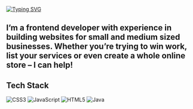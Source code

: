 [![Typing SVG](https://readme-typing-svg.demolab.com?font=Fira+Code&weight=700&size=25&duration=4000&pause=1000&color=9B27F7&center=true&multiline=true&width=435&height=80&lines=Hey+%F0%9F%91%8B+I'm+Sunil+;I'm+Frontend+Developer)](https://git.io/typing-svg)

<h2>I’m a  frontend developer with experience in building websites for small and medium sized businesses. Whether you’re trying to win work, list your services or even create a whole online store – I can help!</h2>

## Tech Stack
![CSS3](https://img.shields.io/badge/css3-%231572B6.svg?style=for-the-badge&logo=css3&logoColor=white) ![JavaScript](https://img.shields.io/badge/javascript-%23323330.svg?style=for-the-badge&logo=javascript&logoColor=%23F7DF1E) ![HTML5](https://img.shields.io/badge/html5-%23E34F26.svg?style=for-the-badge&logo=html5&logoColor=white) ![Java](https://img.shields.io/badge/java-%23ED8B00.svg?style=for-the-badge&logo=java&logoColor=white)
